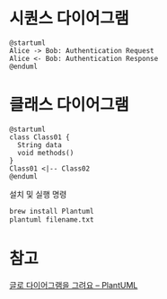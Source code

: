 
# 시퀀스 다이어그램
```plantuml
@startuml
Alice -> Bob: Authentication Request
Alice <- Bob: Authentication Response
@enduml
```
# 클래스 다이어그램
```plantuml
@startuml
class Class01 {
  String data
  void methods()
}
Class01 <|-- Class02
@enduml
```

설치 및 실행 명령
```sh
brew install Plantuml
plantuml filename.txt
```

# 참고
[글로 다이어그램을 그려요 – PlantUML](http://meetup.toast.com/posts/117)
